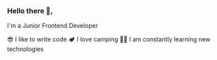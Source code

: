 ### Hello there 👋,

I'm a Junior Frontend Developer

😎 I like to write code
🏕 I love camping
🧑‍💻 I am constantly learning new technologies



